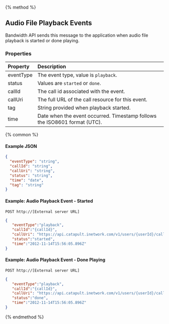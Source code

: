{% method %}
## Audio File Playback Events

Bandwidth API sends this message to the application when audio file playback is started or done playing.

### Properties
| Property  | Description                                                               |
|:----------|:--------------------------------------------------------------------------|
| eventType | The event type, value is `playback`.                                      |
| status    | Values are `started` or `done`.                                           |
| callId    | The call id associated with the event.                                    |
| callUri   | The full URL of the call resource for this event.                         |
| tag       | String provided when playback started.                                    |
| time      | Date when the event occurred. Timestamp follows the ISO8601 format (UTC). |

{% common %}

#### Example JSON

```json
{
  "eventType": "string",
  "callId": "string",
  "callUri": "string",
  "status": "string",
  "time": "date",
  "tag": "string"
}
```

#### Example: Audio Playback Event - Started

```
POST http://[External server URL]
```

```json
{
   "eventType":"playback",
   "callId":"{callId}",
   "callUri": "https://api.catapult.inetwork.com/v1/users/{userId}/calls/{callId}",
   "status":"started",
   "time":"2012-11-14T15:56:05.896Z"
}
```

#### Example: Audio Playback Event - Done Playing

```
POST http://[External server URL]
```

```json
{
   "eventType":"playback",
   "callId":"{callId}",
   "callUri": "https://api.catapult.inetwork.com/v1/users/{userId}/calls/{callId}",
   "status":"done",
   "time":"2012-11-14T15:56:05.896Z"
}
```
{% endmethod %}
